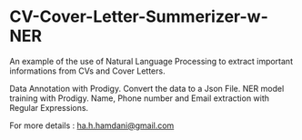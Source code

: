 # CV-Cover-Letter-Summerizer-w-NER

An example of the use of Natural Language Processing to extract important informations from CVs and Cover Letters.

Data Annotation with Prodigy.
Convert the data to a Json File.
NER model training with Prodigy.
Name, Phone number and Email extraction with Regular Expressions.

For more details : ha.h.hamdani@gmail.com
